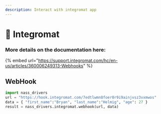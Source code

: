 ```yaml
---
description: Interact with integromat app
---
```


# 🤖 Integromat

### More details on the documentation here:

{% embed url="https://support.integromat.com/hc/en-us/articles/360006249313-Webhooks" %}



## WebHook

```python
import nass_drivers
url = "https://hook.integromat.com/7edtlwmn8foer0r9i9ainjvsz3vxmwos"
data = { "first_name":"Bryan", "last_name":"Helmig", "age": 27 }
result = nass_drivers.integromat.webhook(url, data)
```

